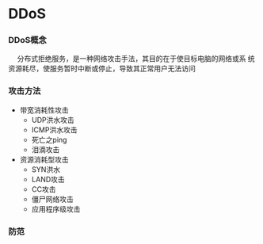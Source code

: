 DDoS
=============

### DDoS概念<br>
&emsp;
分布式拒绝服务，是一种网络攻击手法，其目的在于使目标电脑的网络或系
统资源耗尽，使服务暂时中断或停止，导致其正常用户无法访问<br>
### 攻击方法<br>
- 带宽消耗性攻击
  - UDP洪水攻击
  - ICMP洪水攻击
  - 死亡之ping
  - 泪滴攻击
- 资源消耗型攻击
  - SYN洪水
  - LAND攻击
  - CC攻击
  - 僵尸网络攻击
  - 应用程序级攻击

### 防范<br>



